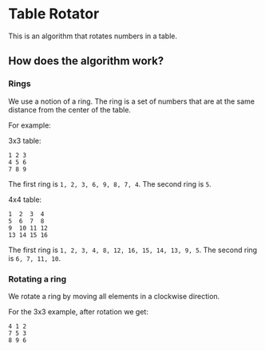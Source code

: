 # Table Rotator

This is an algorithm that rotates numbers in a table.

## How does the algorithm work?

### Rings 

We use a notion of a ring. The ring is a set of numbers that are at the same distance from the center of the table.

For example:

3x3 table:
```
1 2 3
4 5 6
7 8 9
```

The first ring is `1, 2, 3, 6, 9, 8, 7, 4`. The second ring is `5`.

4x4 table:
```
1  2  3  4
5  6  7  8
9  10 11 12
13 14 15 16
```

The first ring is `1, 2, 3, 4, 8, 12, 16, 15, 14, 13, 9, 5`. The second ring is `6, 7, 11, 10`.


### Rotating a ring

We rotate a ring by moving all elements in a clockwise direction.

For the 3x3 example, after rotation we get:
```
4 1 2
7 5 3
8 9 6
```

